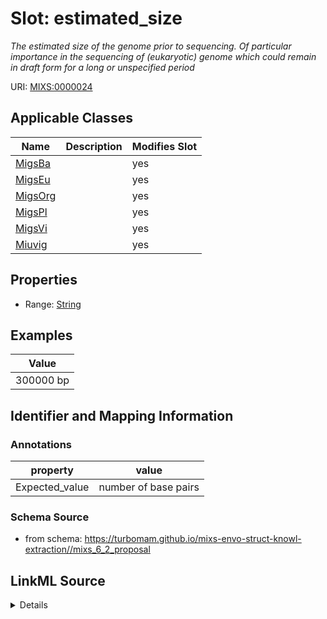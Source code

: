 # Slot: estimated_size


_The estimated size of the genome prior to sequencing. Of particular importance in the sequencing of (eukaryotic) genome which could remain in draft form for a long or unspecified period_



URI: [MIXS:0000024](https://w3id.org/mixs/0000024)



<!-- no inheritance hierarchy -->




## Applicable Classes

| Name | Description | Modifies Slot |
| --- | --- | --- |
[MigsBa](MigsBa.md) |  |  yes  |
[MigsEu](MigsEu.md) |  |  yes  |
[MigsOrg](MigsOrg.md) |  |  yes  |
[MigsPl](MigsPl.md) |  |  yes  |
[MigsVi](MigsVi.md) |  |  yes  |
[Miuvig](Miuvig.md) |  |  yes  |







## Properties

* Range: [String](String.md)






## Examples

| Value |
| --- |
| 300000 bp |

## Identifier and Mapping Information





### Annotations

| property | value |
| --- | --- |
| Expected_value | number of base pairs |



### Schema Source


* from schema: https://turbomam.github.io/mixs-envo-struct-knowl-extraction//mixs_6_2_proposal




## LinkML Source

<details>
```yaml
name: estimated_size
annotations:
  Expected_value:
    tag: Expected_value
    value: number of base pairs
description: The estimated size of the genome prior to sequencing. Of particular importance
  in the sequencing of (eukaryotic) genome which could remain in draft form for a
  long or unspecified period
title: estimated size
notes:
- size
examples:
- value: 300000 bp
in_subset:
- nucleic acid sequence source
from_schema: https://turbomam.github.io/mixs-envo-struct-knowl-extraction//mixs_6_2_proposal
rank: 1000
string_serialization: '{integer} bp'
slot_uri: MIXS:0000024
multivalued: false
alias: estimated_size
domain_of:
- MigsBa
- MigsEu
- MigsOrg
- MigsPl
- MigsVi
- Miuvig
range: string

```
</details>